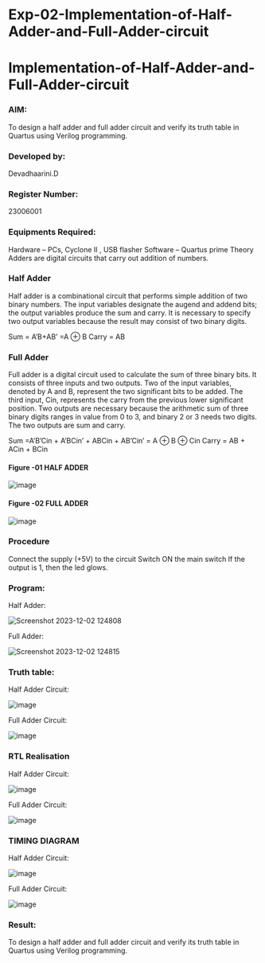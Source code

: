 # Exp-02-Implementation-of-Half-Adder-and-Full-Adder-circuit

# Implementation-of-Half-Adder-and-Full-Adder-circuit
### AIM:
To design a half adder and full adder circuit and verify its truth table in Quartus using Verilog programming.

### Developed by:
Devadhaarini.D

### Register Number:
23006001

### Equipments Required:
Hardware – PCs, Cyclone II , USB flasher
Software – Quartus prime
Theory
Adders are digital circuits that carry out addition of numbers.

### Half Adder
Half adder is a combinational circuit that performs simple addition of two binary numbers. The input variables designate the augend and addend bits; the output variables produce the sum and carry. It is necessary to specify two output variables because the result may consist of two binary digits.

Sum = A’B+AB’ =A ⊕ B Carry = AB

### Full Adder
Full adder is a digital circuit used to calculate the sum of three binary bits. It consists of three inputs and two outputs. Two of the input variables, denoted by A and B, represent the two significant bits to be added. The third input, Cin, represents the carry from the previous lower significant position. Two outputs are necessary because the arithmetic sum of three binary digits ranges in value from 0 to 3, and binary 2 or 3 needs two digits. The two outputs are sum and carry.

Sum =A’B’Cin + A’BCin’ + ABCin + AB’Cin’ = A ⊕ B ⊕ Cin Carry = AB + ACin + BCin

#### Figure -01 HALF ADDER 

![image](https://user-images.githubusercontent.com/36288975/163552156-a13e5a56-c638-4110-97d9-8896907c8d25.png)

#### Figure -02 FULL ADDER 

![image](https://user-images.githubusercontent.com/36288975/163552057-b3547877-6d07-45b4-b7e0-bcfebfad9e1d.png)

### Procedure

Connect the supply (+5V) to the circuit
Switch ON the main switch
If the output is 1, then the led glows.

### Program:

Half Adder: 

![Screenshot 2023-12-02 124808](https://github.com/Devadhaarini/Exp-02-Implementation-of-Half-Adder-and-Full-Adder-circuit/assets/145796552/b1dcb2af-5d52-499c-81a8-b80caedbc071)

Full Adder:

![Screenshot 2023-12-02 124815](https://github.com/Devadhaarini/Exp-02-Implementation-of-Half-Adder-and-Full-Adder-circuit/assets/145796552/a005a81c-3cc6-4b8d-8c44-96dd8b247ddb)


### Truth table:

Half Adder Circuit:

![image](https://github.com/Devadhaarini/Exp-02-Implementation-of-Half-Adder-and-Full-Adder-circuit/assets/145796552/82807561-fd4d-463c-b77d-4d5a77db1c41)

Full Adder Circuit:

![image](https://github.com/Devadhaarini/Exp-02-Implementation-of-Half-Adder-and-Full-Adder-circuit/assets/145796552/fe223a3c-d494-4406-b74b-b45b694c7f2e)


### RTL Realisation 

Half Adder Circuit:

![image](https://github.com/Devadhaarini/Exp-02-Implementation-of-Half-Adder-and-Full-Adder-circuit/assets/145796552/54ee96d6-f712-4272-b480-305ba3fd420c)

Full Adder Circuit:

![image](https://github.com/Devadhaarini/Exp-02-Implementation-of-Half-Adder-and-Full-Adder-circuit/assets/145796552/17f7e541-1665-4ca2-af48-60fd9ef6c621)

### TIMING DIAGRAM

Half Adder Circuit:

![image](https://github.com/Devadhaarini/Exp-02-Implementation-of-Half-Adder-and-Full-Adder-circuit/assets/145796552/cf050b56-4436-44c4-a3f9-1f4d81abfbb8)

Full Adder Circuit:

![image](https://github.com/Devadhaarini/Exp-02-Implementation-of-Half-Adder-and-Full-Adder-circuit/assets/145796552/c44e57b3-17f6-4501-8ea4-827048c5aab4)


### Result:
To design a half adder and full adder circuit and verify its truth table in Quartus using Verilog programming.

